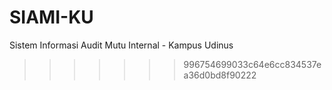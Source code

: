 # SIAMI-KU
Sistem Informasi Audit Mutu Internal - Kampus Udinus
>>>>>>> 996754699033c64e6cc834537ea36d0bd8f90222
